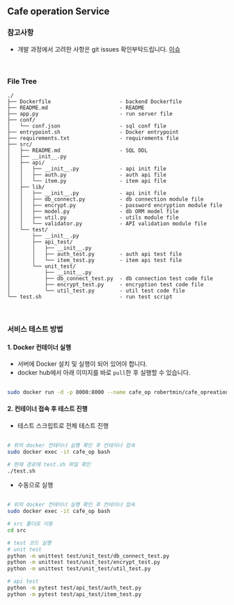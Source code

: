 ## Cafe operation Service

### 참고사항
- 개발 과정에서 고려한 사항은 git issues 확인부탁드립니다. [이슈](https://github.com/robert-min/cafe_operation/issues)


<br>

### File Tree

```
./
├── Dockerfile                      - backend Dockerfile
├── README.md                       - README
├── app.py                          - run server file
├── conf/
│   └── conf.json                   - sql conf file
├── entrypoint.sh                   - Docker entrypoint
├── requirements.txt                - requirements file
├── src/
│   ├── README.md                   - SQL DDL
│   ├── __init__.py
│   ├── api/
│   │   ├── __init__.py             - api init file
│   │   ├── auth.py                 - auth api file
│   │   └── item.py                 - item api file
│   ├── lib/
│   │   ├── __init__.py             - api init file
│   │   ├── db_connect.py           - db connection module file
│   │   ├── encrypt.py              - password encryption module file
│   │   ├── model.py                - db ORM model file
│   │   ├── util.py                 - utils module file
│   │   └── validator.py            - API validation module file
│   └── test/
│       ├── __init__.py
│       ├── api_test/
│       │   ├── __init__.py
│       │   ├── auth_test.py        - auth api test file
│       │   └── item_test.py        - item api test file
│       └── unit_test/
│           ├── __init__.py
│           ├── db_connect_test.py  - db connection test code file
│           ├── encrypt_test.py     - encryption test code file
│           └── util_test.py        - util test code file
└── test.sh                         - run test script
```

<br>

### 서비스 테스트 방법

#### 1. Docker 컨테이너 실행
- 서버에 Docker 설치 및 실행이 되어 있어야 합니다.
- docker hub에서 아래 이미지를 바로 `pull`한 후 실행할 수 있습니다.
```sh
 
sudo docker run -d -p 8000:8000 --name cafe_op robertmin/cafe_opreation_backend:0.0.0

```

#### 2. 컨테이너 접속 후 테스트 진행
- 테스트 스크립트로 전체 테스트 진행
```sh
 
# 위의 docker 컨테이너 실행 확인 후 컨테이너 접속
sudo docker exec -it cafe_op bash

# 현재 경로에 test.sh 파일 확인
./test.sh

```
- 수동으로 실행
```sh
 
# 위의 docker 컨테이너 실행 확인 후 컨테이너 접속
sudo docker exec -it cafe_op bash

# src 폴더로 이동
cd src

# test 코드 실행
# unit test
python -m unittest test/unit_test/db_connect_test.py
python -m unittest test/unit_test/encrypt_test.py
python -m unittest test/unit_test/util_test.py

# api test
python -m pytest test/api_test/auth_test.py
python -m pytest test/api_test/item_test.py

```
